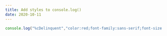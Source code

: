 ```yaml
---
title: Add styles to console.log()
date: 2020-10-11
---
```


```js
console.log("%cDelinquent","color:red;font-family:sans-serif;font-size:2.5rem");
```

<script>
console.log("%cDelinquent","color:red;font-family:sans-serif;font-size:2.5rem");
</script>
